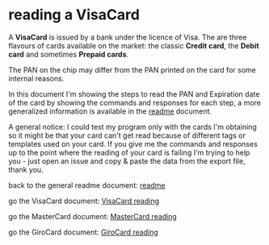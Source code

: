 # reading a VisaCard

A **VisaCard** is issued by a bank under the licence of Visa. The are three flavours of cards
available on the market: the classic **Credit card**, the **Debit card** and sometimes **Prepaid cards**.

The PAN on the chip may differ from the PAN printed on the card for some internal reasons.

In this document I'm showing the steps to read the PAN and Expiration date of the card by showing 
the commands and responses for each step, a more generalized information is available in the 
[readme](readme.md) document.

A general notice: I could test my program only with the cards I'm obtaining so it might be that your 
card can't get read because of different tags or templates used on your card. If you give me the commands 
and responses up to the point where the reading of your card is failing I'm trying to help you - 
just open an issue and copy & paste the data from the export file, thank you.






back to the general readme document: [readme](readme.md)

go the VisaCard document: [VisaCard reading](visacard.md)

go the MasterCard document: [MasterCard reading](mastercard.md)

go the GiroCard document: [GiroCard reading](girocard.md)


